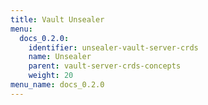 ```yaml
---
title: Vault Unsealer
menu:
  docs_0.2.0:
    identifier: unsealer-vault-server-crds
    name: Unsealer
    parent: vault-server-crds-concepts
    weight: 20
menu_name: docs_0.2.0
---
```

